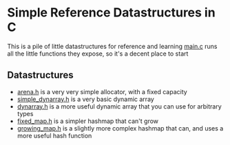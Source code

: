 # Simple Reference Datastructures in C

This is a pile of little datastructures for reference and learning
[main.c](main.c) runs all the little functions they expose, so it's a decent place to start

## Datastructures
- [arena.h](allocators/arena.h) is a very very simple allocator, with a fixed capacity
- [simple_dynarray.h](arrays/simple_dynarray.h) is a very basic dynamic array
- [dynarray.h](arrays/dynarray.h) is a more useful dynamic array that you can use for arbitrary types
- [fixed_map.h](maps/fixed_map.h) is a simpler hashmap that can't grow
- [growing_map.h](maps/growing_map.h) is a slightly more complex hashmap that can, and uses a more useful hash function
